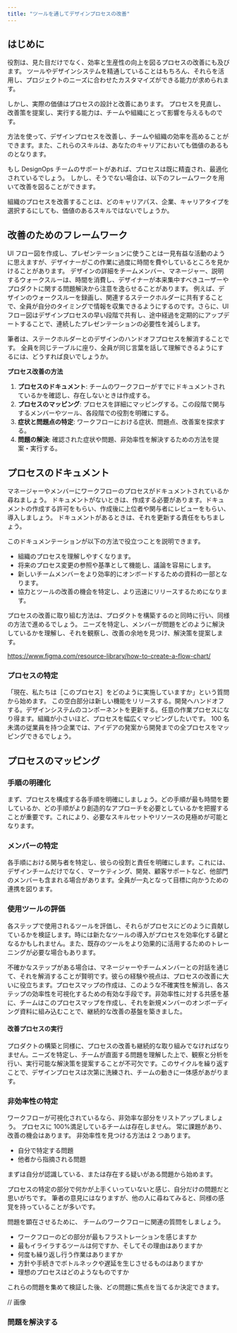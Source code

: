 ```yaml
---
title: "ツールを通してデザインプロセスの改善"
---
```

## はじめに 
役割は、見た目だけでなく、効率と生産性の向上を図るプロセスの改善にも及びます。
ツールやデザインシステムを精通していることはもちろん、それらを活用し、プロジェクトのニーズに合わせたカスタマイズができる能力が求められます。

しかし、実際の価値はプロセスの設計と改善にあります。
プロセスを見直し、改善策を提案し、実行する能力は、チームや組織にとって影響を与えるものです。

方法を使って、デザインプロセスを改善し、チームや組織の効率を高めることができます。また、これらのスキルは、あなたのキャリアにおいても価値のあるものとなります。

もし DesignOps チームのサポートがあれば、プロセスは既に精査され、最適化されているでしょう。
しかし、そうでない場合は、以下のフレームワークを用いて改善を図ることができます。

組織のプロセスを改善することは、どのキャリアパス、企業、キャリアタイプを選択するにしても、価値のあるスキルではないでしょうか。

## 改善のためのフレームワーク
UI フロー図を作成し、プレゼンテーションに使うことは一見有益な活動のように思えますが、デザイナーがこの作業に過度に時間を費やしているところを見かけることがあります。
デザインの詳細をチームメンバー、マネージャー、説明するウォークスルーは、時間を消費し、デザイナーが本来集中すべきユーザーやプロダクトに関する問題解決から注意を逸らせることがあります。
例えば、デザインのウォークスルーを録画し、関連するステークホルダーに共有することで、全員が自分のタイミングで情報を収集できるようにするのです。さらに、UI フロー図はデザインプロセスの早い段階で共有し、途中経過を定期的にアップデートすることで、連続したプレゼンテーションの必要性を減らします。

筆者は、ステークホルダーとのデザインのハンドオフプロセスを解消することです。
全員を同じテーブルに座り、全員が同じ言葉を話して理解できるようにするには、どうすれば良いでしょうか。

**プロセス改善の方法**
1. **プロセスのドキュメント**: チームのワークフローがすでにドキュメントされているかを確認し、存在しないときは作成する。
2. **プロセスのマッピング**: プロセスを詳細にマッピングする。この段階で関与するメンバーやツール、各段階での役割を明確にする。
3. **症状と問題点の特定**: ワークフローにおける症状、問題点、改善案を探求する。
4. **問題の解決**: 確認された症状や問題、非効率性を解決するための方法を提案・実行する。

## プロセスのドキュメント
マネージャーやメンバーにワークフローのプロセスがドキュメントされているか尋ねましょう。
ドキュメントがないときは、作成する必要があります。ドキュメントの作成する許可をもらい、作成後に上位者や関与者にレビューをもらい、導入しましょう。
ドキュメントがあるときは、それを更新する責任をもちましょう。

このドキュメンテーションが以下の方法で役立つことを説明できます。
- 組織のプロセスを理解しやすくなります。
- 将来のプロセス変更の参照や基準として機能し、議論を容易にします。
- 新しいチームメンバーをより効率的にオンボードするための資料の一部となります。
- 協力とツールの改善の機会を特定し、より迅速にリリースするためになります。

プロセスの改善に取り組む方法は、プロダクトを構築するのと同時に行い、同様の方法で進めるでしょう。
ニーズを特定し、メンバーが問題をどのように解決しているかを理解し、それを観察し、改善の余地を見つけ、解決策を提案します。

https://www.figma.com/resource-library/how-to-create-a-flow-chart/

### プロセスの特定
「現在、私たちは［このプロセス］をどのように実施していますか」という質問から始めます。
この空白部分は新しい機能をリリースする。開発へハンドオフする。デザインシステムのコンポーネントを更新する。任意の作業プロセスになり得ます。組織が小さいほど、プロセスを幅広くマッピングしたいです。
100 名未満の従業員を持つ企業では、アイデアの発案から開発までの全プロセスをマッピングできるでしょう。

## プロセスのマッピング
### 手順の明確化
まず、プロセスを構成する各手順を明確にしましょう。どの手順が最も時間を要しているか、どの手順がより創造的なアプローチを必要としているかを把握することが重要です。これにより、必要なスキルセットやリソースの見極めが可能となります。

### メンバーの特定
各手順における関与者を特定し、彼らの役割と責任を明確にします。これには、デザインチームだけでなく、マーケティング、開発、顧客サポートなど、他部門のメンバーも含まれる場合があります。全員が一丸となって目標に向かうための連携を図ります。

### 使用ツールの評価
各ステップで使用されるツールを評価し、それらがプロセスにどのように貢献しているかを検証します。時には新たなツールの導入がプロセスを効率化する鍵となるかもしれません。また、既存のツールをより効果的に活用するためのトレーニングが必要な場合もあります。

不確かなステップがある場合は、マネージャーやチームメンバーとの対話を通じて、それを解消することが賢明です。彼らの経験や視点は、プロセスの改善に大いに役立ちます。プロセスマップの作成は、このような不確実性を解消し、各ステップの効率性を可視化するための有効な手段です。非効率性に対する共感を基に、チームはこのプロセスマップを作成し、それを新規メンバーのオンボーディング資料に組み込むことで、継続的な改善の基盤を築きました。

#### 改善プロセスの実行
プロダクトの構築と同様に、プロセスの改善も継続的な取り組みでなければなりません。ニーズを特定し、チームが直面する問題を理解した上で、観察と分析を行い、実行可能な解決策を提案することが不可欠です。このサイクルを繰り返すことで、デザインプロセスは次第に洗練され、チームの動きに一体感があがります。

### 非効率性の特定
ワークフローが可視化されているなら、非効率な部分をリストアップしましょう。
プロセスに 100%満足しているチームは存在しません。
常に課題があり、改善の機会はあります。
非効率性を見つける方法は 2 つあります。
- 自分で特定する問題
- 他者から指摘される問題

まずは自分が認識している、または存在する疑いがある問題から始めます。

プロセスの特定の部分で何かが上手くいっていないと感じ、自分だけの問題だと思いがちです。
筆者の意見にはなりますが、他の人に尋ねてみると、同様の感覚を持っていることが多いです。 

問題を顕在させるために、 チームのワークフローに関連の質問をしましょう。
- ワークフローのどの部分が最もフラストレーションを感じますか
- 最もイライラするツールは何ですか、そしてその理由はありますか
- 何度も繰り返し行う作業はありますか
- 方針や手続きでボトルネックや遅延を生じさせるものはありますか
- 理想のプロセスはどのようなものですか

これらの問題を集めて検証した後、どの問題に焦点を当てるか決定できます。

// 画像

### 問題を解決する